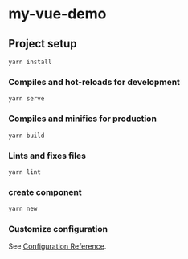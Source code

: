 # my-vue-demo

## Project setup
```
yarn install
```

### Compiles and hot-reloads for development
```
yarn serve
```

### Compiles and minifies for production
```
yarn build
```

### Lints and fixes files
```
yarn lint
```

### create component

```
yarn new
```
### Customize configuration
See [Configuration Reference](https://cli.vuejs.org/config/).
